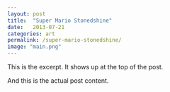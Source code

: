 ```yaml
---
layout: post
title:  "Super Mario Stonedshine"
date:   2013-07-21
categories: art
permalink: /super-mario-stonedshine/
image: "main.png"
---
```


<p class="post__excerpt">
	This is the excerpt. It shows up at the top of the post.
</p>

And this is the actual post content.